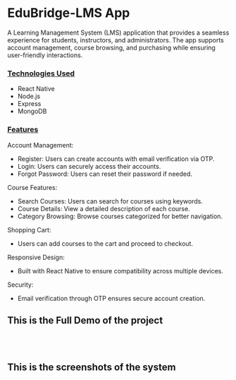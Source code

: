 # EduBridge-LMS App
 
A Learning Management System (LMS) application that provides a seamless experience for students, instructors, and administrators. The app supports account management, course browsing, and purchasing while ensuring user-friendly interactions.

<h3><u>Technologies Used</u></h3>
<ul>
<li>React Native</li>
<li>Node.js</li>
<li>Express</li>
<li>MongoDB</li>
</ul>
<h3><u>Features</u></h3>

Account Management:<ul>
<li>Register: Users can create accounts with email verification via OTP.</li>
<li>Login: Users can securely access their accounts.</li>
<li>Forgot Password: Users can reset their password if needed.</li>
</ul>
Course Features:
<ul>
<li>Search Courses: Users can search for courses using keywords.</li>
<li>Course Details: View a detailed description of each course.</li>
<li>Category Browsing: Browse courses categorized for better navigation.</li>
</ul>
Shopping Cart:
<ul>
<li>Users can add courses to the cart and proceed to checkout.</li>
</ul>
Responsive Design:
<ul>
<li>Built with React Native to ensure compatibility across multiple devices.</li>
</ul>
Security:
<ul>
<li>Email verification through OTP ensures secure account creation.</li>
</ul>

<h2>This is the Full Demo of the project</h2><br><br>
<h2>This is the screenshots of the system</h2><br><br>